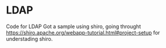 # LDAP
Code for LDAP
Got a sample using shiro, going throught https://shiro.apache.org/webapp-tutorial.html#project-setup for understading shiro.
